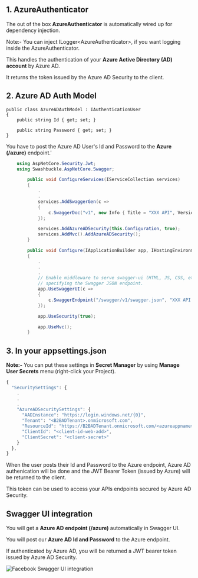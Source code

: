 ## 1. AzureAuthenticator

The out of the box **AzureAuthenticator** is automatically wired up for dependency injection.

Note:- You can inject ILogger\<AzureAuthenticator\>, if you want logging inside the AzureAuthenticator.

This handles the authentication of your  **Azure Active Directory (AD) account**  by Azure AD.

It returns the token issued by the Azure AD Security to the client.

## 2. Azure AD Auth Model

    public class AzureADAuthModel : IAuthenticationUser
    {
        public string Id { get; set; }

        public string Password { get; set; }
    }

You have to post the Azure AD User's Id and Password to the **Azure (/azure)** endpoint.'

```C#
	using AspNetCore.Security.Jwt;
	using Swashbuckle.AspNetCore.Swagger;
```

```C#
        public void ConfigureServices(IServiceCollection services)
        {
            .
            .
            services.AddSwaggerGen(c =>
            {
                c.SwaggerDoc("v1", new Info { Title = "XXX API", Version = "v1" });
            });

            services.AddAzureADSecurity(this.Configuration, true);
            services.AddMvc().AddAzureADSecurity();
        }
```

```C#
        public void Configure(IApplicationBuilder app, IHostingEnvironment env)
        {
            .
            .
            .
            // Enable middleware to serve swagger-ui (HTML, JS, CSS, etc.), 
            // specifying the Swagger JSON endpoint.
            app.UseSwaggerUI(c =>
            {
                c.SwaggerEndpoint("/swagger/v1/swagger.json", "XXX API V1");
            });

            app.UseSecurity(true);

            app.UseMvc();
        }
```

## 3. In your appsettings.json

**Note:-** You can put these settings in **Secret Manager** by using **Manage User Secrets** menu (right-click your Project).

```javascript
{
  "SecuritySettings": {
    .
    .
    .
    "AzureADSecuritySettings": {
      "AADInstance": "https://login.windows.net/{0}",
      "Tenant": "<B2BADTenant>.onmicrosoft.com",
      "ResourceId": "https://B2BADTenant.onmicrosoft.com/<azureappname>",
      "ClientId": "<client-id-web-add>",
      "ClientSecret": "<client-secret>"
    }
  },
}
```

When the user posts their Id and Password to the Azure endpoint, Azure AD authenication will be done and the JWT Bearer Token (issued by Azure) will be returned to the client.

This token can be used to access your APIs endpoints secured by Azure AD Security.

## Swagger UI integration

You will get a **Azure AD endpoint (/azure)** automatically in Swagger UI.

You will post our **Azure AD Id and Password** to the Azure endpoint.

If authenticated by Azure AD, you will be returned a JWT bearer token issued by Azure AD Security.

![Facebook Swagger UI integration](https://github.com/VeritasSoftware/AspNetCore.Security.Jwt/blob/master/AzureADSwaggerIntegration.jpg)